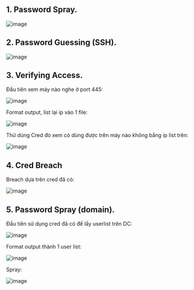 ## 1. Password Spray.

![image](https://github.com/NVex0/Kiem_thu_va_danh_gia_ATHT/assets/113530029/237df839-12a3-4839-9c27-3fa9fa2fd637)

## 2. Password Guessing (SSH).

![image](https://github.com/NVex0/Kiem_thu_va_danh_gia_ATHT/assets/113530029/b72d87e3-a16c-4329-b132-fb985f12b25a)

## 3. Verifying Access.

Đầu tiên xem máy nào nghe ở port 445:

![image](https://github.com/NVex0/Kiem_thu_va_danh_gia_ATHT/assets/113530029/907ce084-5da3-496c-81f4-da4698026d5f)

Format output, list lại ip vào 1 file:

![image](https://github.com/NVex0/Kiem_thu_va_danh_gia_ATHT/assets/113530029/7a484298-8c2c-4dc4-aa13-7b54134fa2b1)

Thử dùng Cred đó xem có dùng được trên máy nào không bằng ip list trên:

![image](https://github.com/NVex0/Kiem_thu_va_danh_gia_ATHT/assets/113530029/f3979b65-08a0-4bf2-b2ee-810a54935735)

## 4. Cred Breach

Breach dựa trên cred đã có:

![image](https://github.com/NVex0/Kiem_thu_va_danh_gia_ATHT/assets/113530029/b4de1aed-50eb-46c9-a8a2-0145fb0b6618)

## 5. Password Spray (domain).

Đầu tiên sử dụng cred đã có để lấy userlist trên DC:

![image](https://github.com/NVex0/Kiem_thu_va_danh_gia_ATHT/assets/113530029/83412e16-b21a-4d62-8721-9183f5fdef2f)

Format output thành 1 user list:

![image](https://github.com/NVex0/Kiem_thu_va_danh_gia_ATHT/assets/113530029/4a689789-09b3-4eca-bd4f-3759799768b7)

Spray:

![image](https://github.com/NVex0/Kiem_thu_va_danh_gia_ATHT/assets/113530029/84c00bb6-53dc-4a86-ac13-73ea6f10dd5e)

